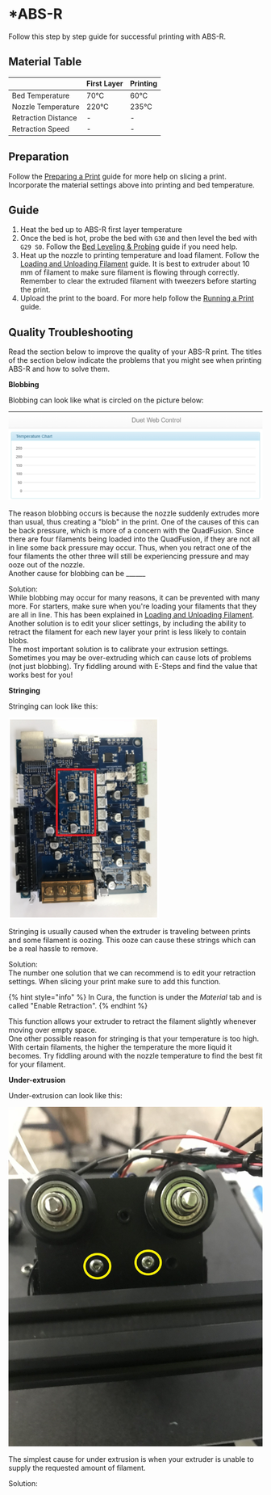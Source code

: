 # \*ABS-R

Follow this step by step guide for successful printing with ABS-R.

## Material Table

|  | First Layer | Printing |
| :--- | :--- | :--- |
| Bed Temperature | 70°C | 60°C |
| Nozzle Temperature | 220°C | 235°C |
| Retraction Distance | - | - |
| Retraction Speed | - | - |

## Preparation

Follow the [Preparing a Print](https://m3d.gitbook.io/promega-docs/getting-started/preparing-a-print) guide for more help on slicing a print. Incorporate the material settings above into printing and bed temperature.

## Guide

1. Heat the bed up to ABS-R first layer temperature
2. Once the bed is hot, probe the bed with `G30` and then level the bed with `G29 S0`. Follow the [Bed Leveling & Probing](https://m3d.gitbook.io/promega-docs/repair-guides/repairing-broken-belt-clamps#leveling-the-bed) guide if you need help.
3. Heat up the nozzle to printing temperature and load filament. Follow the [Loading and Unloading Filament](https://m3d.gitbook.io/promega-docs/getting-started/loading-and-unloading-filament#loading-filament) guide. It is best to extruder about 10  mm of filament to make sure filament is flowing through correctly. Remember to clear the extruded filament with tweezers before starting the print.
4. Upload the print to the board. For more help follow the [Running a Print](https://m3d.gitbook.io/promega-docs/getting-started/running-a-print) guide.

## Quality Troubleshooting

Read the section below to improve the quality of your ABS-R print. The titles of the section below indicate the problems that you might see when printing ABS-R and how to solve them.

**Blobbing**

Blobbing can look like what is circled on the picture below:

![](../../.gitbook/assets/image%20%289%29.png)

The reason blobbing occurs is because the nozzle suddenly extrudes more than usual, thus creating a "blob" in the print. One of the causes of this can be back pressure, which is more of a concern with the QuadFusion. Since there are four filaments being loaded into the QuadFusion, if they are not all in line some back pressure may occur. Thus, when you retract one of the four filaments the other three will still be experiencing pressure and may ooze out of the nozzle.  
Another cause for blobbing can be \_\_\_\_\_\_

Solution:  
While blobbing may occur for many reasons, it can be prevented with many more. For starters, make sure when you're loading your filaments that they are all in line. This has been explained in [Loading and Unloading Filament](../loading-and-unloading-filament.md).   
Another solution is to edit your slicer settings, by including the ability to retract the filament for each new layer your print is less likely to contain blobs.   
The most important solution is to calibrate your extrusion settings. Sometimes you may be over-extruding which can cause lots of problems \(not just blobbing\). Try fiddling around with E-Steps and find the value that works best for you!

**Stringing**

Stringing can look like this:

![](../../.gitbook/assets/image.png)

Stringing is usually caused when the extruder is traveling between prints and some filament is oozing. This ooze can cause these strings which can be a real hassle to remove. 

Solution:  
The number one solution that we can recommend is to edit your retraction settings. When slicing your print make sure to add this function. 

{% hint style="info" %}
In Cura, the function is under the _Material_ tab and is called "Enable Retraction".
{% endhint %}

This function allows your extruder to retract the filament slightly whenever moving over empty space.  
One other possible reason for stringing is that your temperature is too high. With certain filaments, the higher the temperature the more liquid it becomes. Try fiddling around with the nozzle temperature to find the best fit for your filament. 

**Under-extrusion**

Under-extrusion can look like this: 

![](../../.gitbook/assets/image%20%2866%29.png)

The simplest cause for under extrusion is when your extruder is unable to supply the requested amount of filament.

Solution:  


